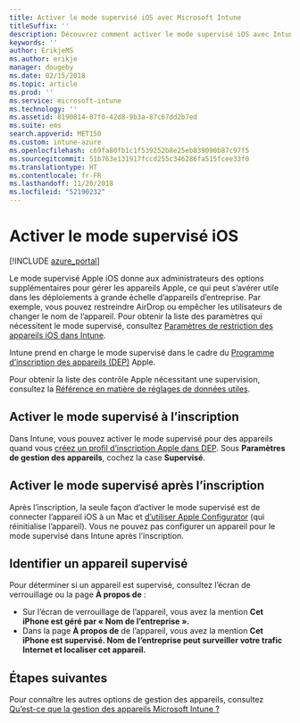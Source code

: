 ```yaml
---
title: Activer le mode supervisé iOS avec Microsoft Intune
titleSuffix: ''
description: Découvrez comment activer le mode supervisé iOS avec Intune.
keywords: ''
author: ErikjeMS
ms.author: erikje
manager: dougeby
ms.date: 02/15/2018
ms.topic: article
ms.prod: ''
ms.service: microsoft-intune
ms.technology: ''
ms.assetid: 8190814-07f0-42d8-9b3a-87c67dd2b7ed
ms.suite: ems
search.appverid: MET150
ms.custom: intune-azure
ms.openlocfilehash: c69fa80fb1c1f539252b8e25eb839090b87c97f5
ms.sourcegitcommit: 51b763e131917fccd255c346286fa515fcee33f0
ms.translationtype: HT
ms.contentlocale: fr-FR
ms.lasthandoff: 11/20/2018
ms.locfileid: "52190232"
---
```

# <a name="turn-on-ios-supervised-mode"></a>Activer le mode supervisé iOS


[!INCLUDE [azure_portal](./includes/azure_portal.md)]

Le mode supervisé Apple iOS donne aux administrateurs des options supplémentaires pour gérer les appareils Apple, ce qui peut s’avérer utile dans les déploiements à grande échelle d’appareils d’entreprise. Par exemple, vous pouvez restreindre AirDrop ou empêcher les utilisateurs de changer le nom de l’appareil. Pour obtenir la liste des paramètres qui nécessitent le mode supervisé, consultez [Paramètres de restriction des appareils iOS dans Intune](device-restrictions-ios.md).

Intune prend en charge le mode supervisé dans le cadre du [Programme d’inscription des appareils (DEP)](device-enrollment-program-enroll-ios.md) Apple.

Pour obtenir la liste des contrôle Apple nécessitant une supervision, consultez la [Référence en matière de réglages de données utiles](http://help.apple.com/configurator/mac/2.4/#/cad5370d089).

## <a name="turn-on-supervised-mode-during-enrollment"></a>Activer le mode supervisé à l’inscription

Dans Intune, vous pouvez activer le mode supervisé pour des appareils quand vous [créez un profil d’inscription Apple dans DEP](https://docs.microsoft.com/intune/device-enrollment-program-enroll-ios#create-an-apple-enrollment-profile). Sous **Paramètres de gestion des appareils**, cochez la case **Supervisé**.

## <a name="turn-on-supervised-mode-after-enrollment"></a>Activer le mode supervisé après l’inscription

Après l’inscription, la seule façon d’activer le mode supervisé est de connecter l’appareil iOS à un Mac et [d’utiliser Apple Configurator](apple-configurator-enroll-ios.md) (qui réinitialise l’appareil). Vous ne pouvez pas configurer un appareil pour le mode supervisé dans Intune après l’inscription.

## <a name="identify-a-supervised-device"></a>Identifier un appareil supervisé

Pour déterminer si un appareil est supervisé, consultez l’écran de verrouillage ou la page **À propos de** :
- Sur l’écran de verrouillage de l’appareil, vous avez la mention **Cet iPhone est géré par « Nom de l’entreprise ».**
- Dans la page **À propos de** de l’appareil, vous avez la mention **Cet iPhone est supervisé. Nom de l’entreprise peut surveiller votre trafic Internet et localiser cet appareil.**

## <a name="next-steps"></a>Étapes suivantes

Pour connaître les autres options de gestion des appareils, consultez [Qu’est-ce que la gestion des appareils Microsoft Intune ?](device-management.md)
